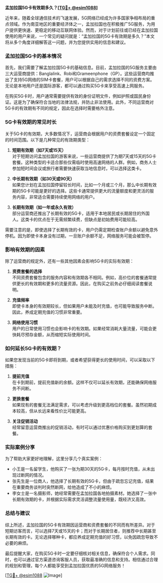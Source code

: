 **孟加拉国5G卡有效期多久？[[TG💪+ @esim1088](https://t.me/s/esim1088)]**

近年来，随着全球通信技术的飞速发展，5G网络已经成为许多国家争相布局的重点领域。作为南亚地区的重要经济体之一，孟加拉国也在积极推广5G服务，为用户提供更快速、更稳定的移动互联网体验。然而，对于计划前往或已经在孟加拉国使用的用户来说，一个常见的疑问就是：“孟加拉国的5G卡有效期是多久？”本文将从多个角度详细解答这一问题，并为您提供实用的信息和建议。

### 孟加拉国5G卡的基本情况

首先，我们需要了解孟加拉国5G卡的基础信息。目前，孟加拉国的5G服务主要由三大运营商提供：Banglalink、Robi和Grameenphone（GP）。这些运营商均推出了支持5G网络的SIM卡套餐，用户可以根据自己的需求选择不同的资费方案。无论是本地用户还是国际游客，都可以通过购买5G卡来享受高速上网服务。

在购买5G卡时，用户通常需要提供有效的身份证明文件，例如护照或国民身份证。这是为了确保符合当地的法律法规，并防止非法使用。此外，不同运营商对5G卡的有效期有不同的规定，因此在选择时需要格外注意。

### 5G卡有效期的常见时长

关于5G卡的有效期，大多数情况下，运营商会根据用户的资费套餐设定一个固定的时间范围。以下是几种常见的有效期类型：

1. **短期有效期（如7天或15天）**  
   对于短期访问孟加拉国的游客来说，一些运营商提供了为期7天或15天的5G卡套餐。这种类型的卡适合那些仅需临时使用高速网络的人群。例如，商务人士参加短时间会议或旅行者需要快速获取当地信息时，可以选择这类卡。

2. **中长期有效期（如30天或90天）**  
   如果您计划在孟加拉国停留较长时间，比如一个月或三个月，那么中长期有效期的5G卡可能是更好的选择。这些卡通常提供更大的流量额度和更灵活的服务内容，非常适合需要持续使用网络的用户。

3. **长期有效期（如一年或永久有效）**  
   部分运营商还推出了长期有效的5G卡，适用于本地居民或长期居住的外国人。这类卡的优点在于无需频繁续费，但缺点是初始费用可能较高。

需要注意的是，即使选择了长期有效的卡，用户仍需定期检查账户余额以避免意外停机。因为即使卡本身没有过期，一旦账户余额不足，网络服务可能会被暂停。

### 影响有效期的因素

除了运营商的规定外，还有一些其他因素会影响5G卡的实际有效期：

1. **资费套餐的选择**  
   不同资费套餐包含的服务内容和有效期各不相同。例如，高价位的套餐通常提供更长的有效期和更多的流量资源。因此，在购买之前务必仔细阅读套餐说明。

2. **充值频率**  
   即使卡本身的有效期较长，但如果用户未能及时充值，也可能导致服务中断。因此，养成定期充值的习惯非常重要。

3. **网络使用习惯**  
   用户的日常使用习惯也会影响卡的有效期。如果经常消耗大量流量，可能会更快耗尽预存金额，从而缩短实际使用时间。

### 如何延长5G卡的有效期？

如果您发现当前的5G卡即将到期，或者希望获得更长的使用时间，可以采取以下措施：

1. **提前充值**  
   在卡到期前，提前充值新的余额。这样不仅可以延长有效期，还能确保网络服务不间断。

2. **更换套餐**  
   如果现有的套餐无法满足需求，可以考虑升级到更高档位的套餐。虽然初期成本较高，但从长远来看性价比可能更高。

3. **关注促销活动**  
   经常留意运营商推出的促销活动，有时可以通过优惠价格购买到更划算的套餐。

### 实际案例分享

为了帮助大家更好地理解，这里分享几个真实案例：

- 小王是一名留学生，他购买了一张为期30天的5G卡，每月按时充值，从未出现过断网的情况。
- 张先生是一位商人，他选择了长期有效的5G卡，但由于疏忽忘记充值，结果在重要商务谈判时突然断网，给他造成了不小的麻烦。
- 李女士是一名摄影师，她经常需要在孟加拉国各地拍摄素材。她选择了一张中长期有效期的卡，并根据实际需求灵活调整流量使用量，既经济又高效。

### 总结与建议

综上所述，孟加拉国的5G卡有效期因运营商和资费套餐的不同而有所差异。对于短期访客而言，可以选择7天或15天的卡；而对于长期居住者，则推荐中长期甚至长期有效的卡。无论选择哪种卡，都应养成定期充值的好习惯，以免因疏忽导致不必要的麻烦。

最后提醒大家，在购买5G卡时一定要仔细核对相关信息，确保符合个人需求。同时，也可以通过官方渠道咨询客服人员，获取最准确的信息和支持。相信通过合理的规划和管理，每个人都能享受到孟加拉国优质的5G网络服务！

[[TG💪+ @esim1088](https://t.me/s/esim1088) ![Image](https://i.postimg.cc/4NQfJmqS/Snipaste-2025-05-13-00-14-12.png)]